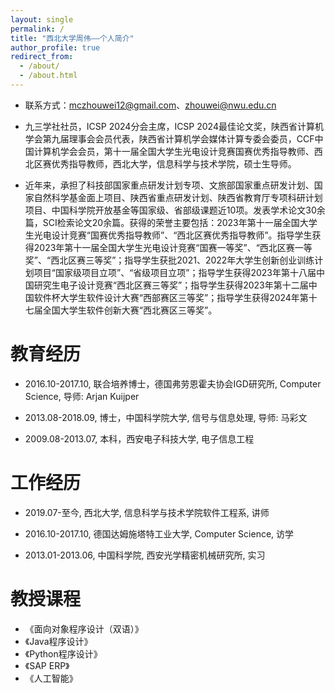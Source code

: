 ```yaml
---
layout: single
permalink: /
title: "西北大学周伟——个人简介"
author_profile: true
redirect_from: 
  - /about/
  - /about.html
---
```


- 联系方式：[mczhouwei12@gmail.com](mailto:mczhouwei12@gmail.com)、[zhouwei@nwu.edu.cn](mailto:zhouwei@nwu.edu.cn)
- 九三学社社员，ICSP 2024分会主席，ICSP 2024最佳论文奖，陕西省计算机学会第九届理事会会员代表，陕西省计算机学会媒体计算专委会委员，CCF中国计算机学会会员，第十一届全国大学生光电设计竞赛国赛优秀指导教师、西北区赛优秀指导教师，西北大学，信息科学与技术学院，硕士生导师。

- 近年来，承担了科技部国家重点研发计划专项、文旅部国家重点研发计划、国家自然科学基金面上项目、陕西省重点研发计划、陕西省教育厅专项科研计划项目、中国科学院开放基金等国家级、省部级课题近10项。发表学术论文30余篇，SCI检索论文20余篇。获得的荣誉主要包括：2023年第十一届全国大学生光电设计竞赛“国赛优秀指导教师”、“西北区赛优秀指导教师”。指导学生获得2023年第十一届全国大学生光电设计竞赛“国赛一等奖”、“西北区赛一等奖”、“西北区赛三等奖”；指导学生获批2021、2022年大学生创新创业训练计划项目“国家级项目立项”、“省级项目立项”；指导学生获得2023年第十八届中国研究生电子设计竞赛“西北区赛三等奖”；指导学生获得2023年第十二届中国软件杯大学生软件设计大赛“西部赛区三等奖”；指导学生获得2024年第十七届全国大学生软件创新大赛“西北赛区三等奖”。


教育经历
======
- 2016.10-2017.10, 联合培养博士，德国弗劳恩霍夫协会IGD研究所, Computer Science, 导师: Arjan Kuijper

- 2013.08-2018.09, 博士，中国科学院大学, 信号与信息处理, 导师: 马彩文

- 2009.08-2013.07, 本科，西安电子科技大学, 电子信息工程

工作经历
======
- 2019.07-至今, 西北大学, 信息科学与技术学院软件工程系, 讲师

- 2016.10-2017.10, 德国达姆施塔特工业大学, Computer Science, 访学

- 2013.01-2013.06, 中国科学院, 西安光学精密机械研究所, 实习


教授课程
======

- 《面向对象程序设计（双语）》
- 《Java程序设计》
- 《Python程序设计》
- 《SAP ERP》
- 《人工智能》
